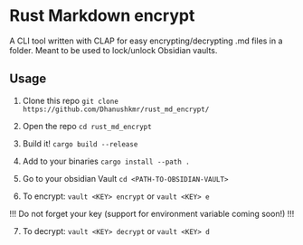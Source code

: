 # Rust Markdown encrypt

A CLI tool written with CLAP for easy encrypting/decrypting .md files in a folder. Meant to be used to lock/unlock Obsidian vaults.

## Usage

1. Clone this repo
   `git clone https://github.com/Dhanushkmr/rust_md_encrypt/`

2. Open the repo
   `cd rust_md_encrypt`

3. Build it!
   `cargo build --release`

4. Add to your binaries
   `cargo install --path .`

5. Go to your obsidian Vault
   `cd <PATH-TO-OBSIDIAN-VAULT>`

6. To encrypt:
   `vault <KEY> encrypt` or `vault <KEY> e`

!!! Do not forget your key (support for environment variable coming soon!) !!!

7. To decrypt:
   `vault <KEY> decrypt` or `vault <KEY> d`
